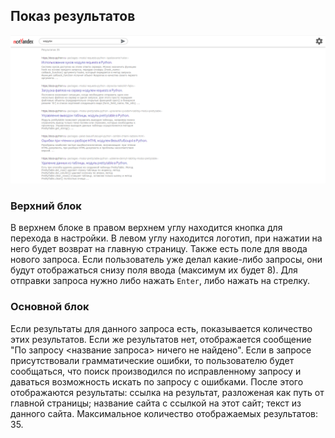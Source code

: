 ## Показ результатов
![картинка страницы](img/SearchResult.png)
### Верхний блок
В верхнем блоке в правом верхнем углу находится кнопка для перехода в 
настройки. В левом углу находится логотип, при нажатии на него будет
возврат на главную страницу. Также есть поле для ввода нового запроса. 
Если пользователь уже делал какие-либо запросы, 
они будут отображаться снизу поля ввода (максимум их будет 8). Для отправки
запроса нужно либо нажать `Enter`, либо нажать на стрелку.
### Основной блок
Если результаты для данного запроса есть, показывается количество этих
 результатов. Если же результатов нет, отображается сообщение 
 "По запросу <название запроса> ничего не найдено". Если в запросе 
 присутствовали грамматические ошибки, то пользователю будет сообщаться,
 что поиск производился по исправленному запросу и даваться возможность 
 искать по запросу с ошибками. После этого отображаются результаты:
 ссылка на результат, разложеная как путь от главной страницы; название
 сайта с ссылкой на этот сайт; текст из данного сайта. Максимальное 
 количество отображаемых результатов: 35.